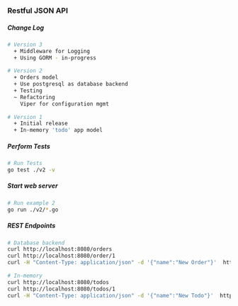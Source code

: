 ### Restful JSON API

##### Change Log

```sh
# Version 3
  + Middleware for Logging
  + Using GORM - in-progress
 
# Version 2
  + Orders model
  + Use postgresql as database backend
  + Testing
  ~ Refactoring
    Viper for configuration mgmt
 
# Version 1
  + Initial release
  + In-memory 'todo' app model
```

##### Perform Tests
```sh
# Run Tests
go test ./v2 -v
```

##### Start web server
```sh
# Run example 2
go run ./v2/*.go
```
##### REST Endpoints

```sh
# Database backend
curl http://localhost:8080/orders
curl http://localhost:8080/order/1
curl -H "Content-Type: application/json" -d '{"name":"New Order"}'  http://localhost:8080/order
 
# In-memory
curl http://localhost:8080/todos
curl http://localhost:8080/todos/1
curl -H "Content-Type: application/json" -d '{"name":"New Todo"}'  http://localhost:8080/todos
```

